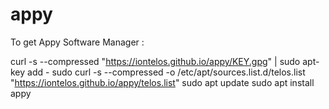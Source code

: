 # appy

To get Appy Software Manager :

curl -s --compressed "https://iontelos.github.io/appy/KEY.gpg" | sudo apt-key add -
sudo curl -s --compressed -o /etc/apt/sources.list.d/telos.list "https://iontelos.github.io/appy/telos.list"
sudo apt update
sudo apt install appy
